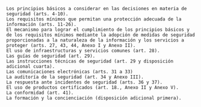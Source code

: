 


    Los principios básicos a considerar en las decisiones en materia de seguridad (arts. 4-10).
    Los requisitos mínimos que permitan una protección adecuada de la información (arts. 11-26).
    El mecanismo para lograr el cumplimiento de los principios básicos y de los requisitos mínimos mediante la adopción de medidas de seguridad proporcionadas a la naturaleza de la información y los servicios a proteger (arts. 27, 43, 44, Anexo I y Anexo II).
    El uso de infraestructuras y servicios comunes (art. 28).
    Las guías de seguridad (art. 29).
    Las instrucciones técnicas de seguridad (art. 29 y disposición adicional cuarta).
    Las comunicaciones electrónicas (arts. 31 a 33)
    La auditoría de la seguridad (art. 34 y Anexo III).
    La respuesta ante incidentes de seguridad (arts. 36 y 37).
    El uso de productos certificados (art. 18., Anexo II y Anexo V).
    La conformidad (art. 41).
    La formación y la concienciación (disposición adicional primera).


